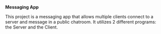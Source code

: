 **Messaging App**

This project is a messaging app that allows multiple clients connect to a server and message in a public chatroom.
It utilizes 2 different programs: the Server and the Client.
